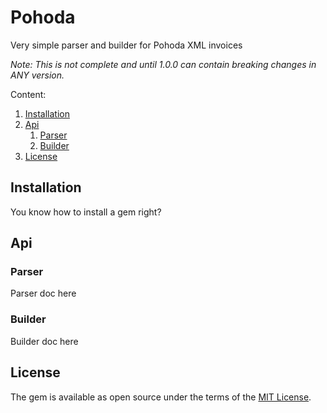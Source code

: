 # Pohoda

Very simple parser and builder for Pohoda XML invoices

_Note: This is not complete and until 1.0.0 can contain breaking changes in ANY version._

Content:
1. [Installation](#installation)
2. [Api](#api)
    1. [Parser](#parser)
    2. [Builder](#builder)
3. [License](#license)

## Installation

You know how to install a gem right?

## Api

### Parser

Parser doc here

### Builder

Builder doc here

## License

The gem is available as open source under the terms of the [MIT License](http://opensource.org/licenses/MIT).
